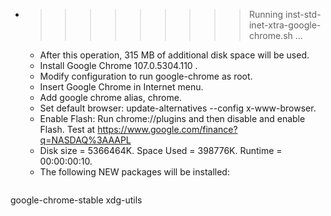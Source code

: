 * >>>>>>>>> Running inst-std-inet-xtra-google-chrome.sh ...
  * After this operation, 315 MB of additional disk space will be used.
  * Install Google Chrome 107.0.5304.110 .
  * Modify configuration to run google-chrome as root.
  * Insert Google Chrome in Internet menu.
  * Add google chrome alias, chrome.
  * Set default browser: update-alternatives --config x-www-browser.
  * Enable Flash: Run chrome://plugins and then disable and enable Flash. Test at https://www.google.com/finance?q=NASDAQ%3AAAPL
  * Disk size = 5366464K. Space Used = 398776K. Runtime = 00:00:00:10.
  * The following NEW packages will be installed:
  ```bash
google-chrome-stable xdg-utils
  ```

